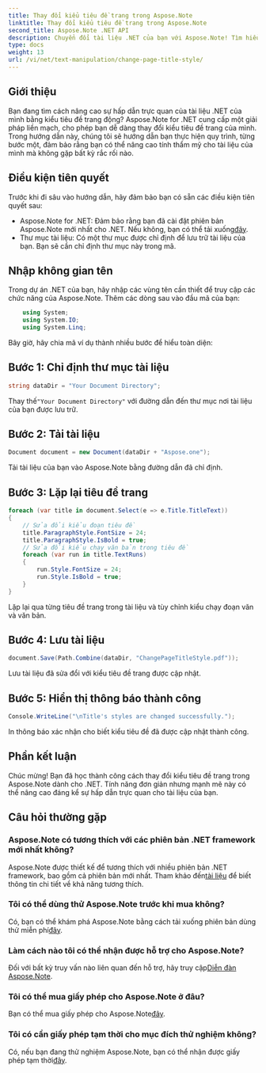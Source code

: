 ```yaml
---
title: Thay đổi kiểu tiêu đề trang trong Aspose.Note
linktitle: Thay đổi kiểu tiêu đề trang trong Aspose.Note
second_title: Aspose.Note .NET API
description: Chuyển đổi tài liệu .NET của bạn với Aspose.Note! Tìm hiểu cách thay đổi kiểu tiêu đề trang một cách dễ dàng. Nâng cao tính thẩm mỹ chỉ trong vài bước đơn giản.
type: docs
weight: 13
url: /vi/net/text-manipulation/change-page-title-style/
---
```

## Giới thiệu
Bạn đang tìm cách nâng cao sự hấp dẫn trực quan của tài liệu .NET của mình bằng kiểu tiêu đề trang động? Aspose.Note for .NET cung cấp một giải pháp liền mạch, cho phép bạn dễ dàng thay đổi kiểu tiêu đề trang của mình. Trong hướng dẫn này, chúng tôi sẽ hướng dẫn bạn thực hiện quy trình, từng bước một, đảm bảo rằng bạn có thể nâng cao tính thẩm mỹ cho tài liệu của mình mà không gặp bất kỳ rắc rối nào.
## Điều kiện tiên quyết
Trước khi đi sâu vào hướng dẫn, hãy đảm bảo bạn có sẵn các điều kiện tiên quyết sau:
-  Aspose.Note for .NET: Đảm bảo rằng bạn đã cài đặt phiên bản Aspose.Note mới nhất cho .NET. Nếu không, bạn có thể tải xuống[đây](https://releases.aspose.com/note/net/).
- Thư mục tài liệu: Có một thư mục được chỉ định để lưu trữ tài liệu của bạn. Bạn sẽ cần chỉ định thư mục này trong mã.
## Nhập không gian tên
Trong dự án .NET của bạn, hãy nhập các vùng tên cần thiết để truy cập các chức năng của Aspose.Note. Thêm các dòng sau vào đầu mã của bạn:
```csharp
    using System;
    using System.IO;
    using System.Linq;
```
Bây giờ, hãy chia mã ví dụ thành nhiều bước để hiểu toàn diện:
## Bước 1: Chỉ định thư mục tài liệu
```csharp
string dataDir = "Your Document Directory";
```
 Thay thế`"Your Document Directory"` với đường dẫn đến thư mục nơi tài liệu của bạn được lưu trữ.
## Bước 2: Tải tài liệu
```csharp
Document document = new Document(dataDir + "Aspose.one");
```
Tải tài liệu của bạn vào Aspose.Note bằng đường dẫn đã chỉ định.
## Bước 3: Lặp lại tiêu đề trang
```csharp
foreach (var title in document.Select(e => e.Title.TitleText))
{
    // Sửa đổi kiểu đoạn tiêu đề
    title.ParagraphStyle.FontSize = 24;
    title.ParagraphStyle.IsBold = true;
    // Sửa đổi kiểu chạy văn bản trong tiêu đề
    foreach (var run in title.TextRuns)
    {
        run.Style.FontSize = 24;
        run.Style.IsBold = true;
    }
}
```
Lặp lại qua từng tiêu đề trang trong tài liệu và tùy chỉnh kiểu chạy đoạn văn và văn bản.
## Bước 4: Lưu tài liệu
```csharp
document.Save(Path.Combine(dataDir, "ChangePageTitleStyle.pdf"));
```
Lưu tài liệu đã sửa đổi với kiểu tiêu đề trang được cập nhật.
## Bước 5: Hiển thị thông báo thành công
```csharp
Console.WriteLine("\nTitle's styles are changed successfully.");
```
In thông báo xác nhận cho biết kiểu tiêu đề đã được cập nhật thành công.
## Phần kết luận
Chúc mừng! Bạn đã học thành công cách thay đổi kiểu tiêu đề trang trong Aspose.Note dành cho .NET. Tính năng đơn giản nhưng mạnh mẽ này có thể nâng cao đáng kể sự hấp dẫn trực quan cho tài liệu của bạn.
## Câu hỏi thường gặp
### Aspose.Note có tương thích với các phiên bản .NET framework mới nhất không?
 Aspose.Note được thiết kế để tương thích với nhiều phiên bản .NET framework, bao gồm cả phiên bản mới nhất. Tham khảo đến[tài liệu](https://reference.aspose.com/note/net/) để biết thông tin chi tiết về khả năng tương thích.
### Tôi có thể dùng thử Aspose.Note trước khi mua không?
 Có, bạn có thể khám phá Aspose.Note bằng cách tải xuống phiên bản dùng thử miễn phí[đây](https://releases.aspose.com/).
### Làm cách nào tôi có thể nhận được hỗ trợ cho Aspose.Note?
 Đối với bất kỳ truy vấn nào liên quan đến hỗ trợ, hãy truy cập[Diễn đàn Aspose.Note](https://forum.aspose.com/c/note/28).
### Tôi có thể mua giấy phép cho Aspose.Note ở đâu?
 Bạn có thể mua giấy phép cho Aspose.Note[đây](https://purchase.aspose.com/buy).
### Tôi có cần giấy phép tạm thời cho mục đích thử nghiệm không?
 Có, nếu bạn đang thử nghiệm Aspose.Note, bạn có thể nhận được giấy phép tạm thời[đây](https://purchase.aspose.com/temporary-license/).